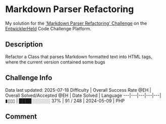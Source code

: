 # Markdown Parser Refactoring

My solution for the ['Markdown Parser Refactoring' Challenge](https://platform.entwicklerheld.de/challenge/markdown-parser-refactoring?technology=PHP) on the [EntwicklerHeld](https://platform.entwicklerheld.de/) Code Challenge Platform.

## Description
Refactor a Class that parses Markdown formatted text into HTML tags, where the current version contained some bugs

## Challenge Info
Data last updated: 2025-07-18
Difficulty | Overall Success Rate @EH | Overall Solved/Accepted @EH | Date Solved | Language
---|---|---|---|---|
▮▯▯▯ | ████░░░░░░ 37% | 91 / 248 | 2024-05-09 | PHP

## Comment
